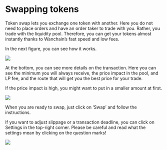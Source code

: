 # Swapping tokens

Token swap lets you exchange one token with another. Here you do not need to place orders and have an order taker to trade with you. Rather, you trade with the liquidity pool. Therefore, you can get your tokens almost instantly thanks to Wanchain’s fast speed and low fees.

In the next figure, you can see how it works.

![](https://cdn-images-1.medium.com/max/2488/1*b4XkVwDK1O4fj1BNgCLJlA.png)

At the bottom, you can see more details on the transaction. Here you can see the minimum you will always receive, the price impact in the pool, and LP fee, and the route that will get you the best price for your trade.

If the price impact is high, you might want to put in a smaller amount at first.

![](https://cdn-images-1.medium.com/max/2000/1*OX3ZsrWBn-xEVqkRbDnJjg.png)

When you are ready to swap, just click on ‘Swap’ and follow the instructions.

If you want to adjust slippage or a transaction deadline, you can click on Settings in the top-right corner. Please be careful and read what the settings mean by clicking on the question marks!

![](https://cdn-images-1.medium.com/max/2000/1*BVDu-ZrzPPof113ChmME5w.png)